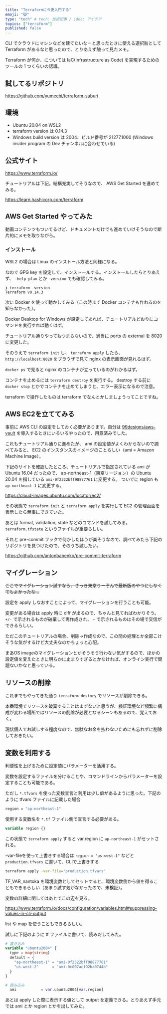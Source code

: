 ```yaml
---
title: "Terraformに今更入門する"
emoji: "😸"
type: "tech" # tech: 技術記事 / idea: アイデア
topics: ["terraform"]
published: false
---
```


CLI でクラウドにマシンなどを建てたいなーと思ったときに使える選択肢として Terraform があるなと思ったので、とりあえず触って見たメモ。

Terraform が何か、については IaC(Infrastructure as Code) を実現するためのツールの 1 つくらいの認識。

## 試してるリポジトリ

https://github.com/yumechi/terraform-suburi

## 環境

* Ubuntu 20.04 on WSL2
* terraform version は 0.14.3
* Windows build version は 2004、ビルド番号が 21277.1000 (Windows insider program の Dev チャンネルに合わせている)

## 公式サイト

https://www.terraform.io/

チュートリアルは下記。結構充実してそうなので、 AWS Get Started を進めてみる。

https://learn.hashicorp.com/terraform

## AWS Get Started やってみた

動画コンテンツもついてるけど、ドキュメントだけでも進めていけそうなので断片的にメモを取りながら。

### インストール

WSL2 の場合は Linux のインストール方法と同様になる。

なので GPG key を設定して、インストールする。インストールしたらとりあえず、 `-help plan` とか `-version` でも確認してみる。

```console
❯ terraform -version
Terraform v0.14.3
```

次に Docker を使って動かしてみる（この時まで Docker コンテナも作れるのを知らなかった）。

Docker Desktop for Windows が設定してあれば、チュートリアルどおりにコマンドを実行すれば動くはず。

チュートリアル通りやってもつまらないので、適当に ports の external を 8020 に変更した。

そのうえで `terraform init` し、 `terraform apply` したら、 `http://localhost:8020` をブラウザで見て nginx の表示画面が見れるはず。

`docker ps` で見ると nginx のコンテナが立っているのがわかるはず。

コンテナを止めるには `terraform destroy` を実行する。 destroy する前に `docker stop` とかでコンテナを止めてしまうと、エラー表示になるので注意。

terraform で操作したものは terraform でなんとかしましょうってことですね。

## AWS EC2を立ててみる

事前に AWS CLI の設定をしておく必要があります。自分は [99designs/aws-vault](https://github.com/99designs/aws-vault) を導入するときにいろいろやったので、用意済みでした。

これもチュートリアル通りに進めたが、 ami の設定値がよくわからないので調べてみると、 EC2 のインスタンスのイメージのことらしい（ami = Amazon Machine Image）。

下記のサイトを確認したところ、チュートリアルで指定されている ami が Ubuntu 16.04 だったので、 ap-northeast-1（東京リージョン）の Ubuntu 20.04 を指している `ami-0f2322bff98877761` に変更する。
ついでに region も `ap-northeast-1` に変更する。

https://cloud-images.ubuntu.com/locator/ec2/

その状態で `terraform init` と `terraform apply` を実行して EC2 の管理画面を表示したら無事にできていた。

あとは format, validation, state などのコマンドを試してみる。 `terraform.tfstate` というファイルが重要らしい。

それと pre-commit フックで何かしたほうが楽そうなので、調べてみたら下記のリポジトリを見つけたので、そのうち試したい。

https://github.com/antonbabenko/pre-commit-terraform

## マイグレーション

~~ここでマイグレーション試すなら、さっき東京りーぞんで最新版のやつにしなくてもよかったな…~~

設定を apply しなおすことによって、マイグレーションを行うことも可能。

変更がある場合は apply 時に diff が出るので、ちゃんと見てればわかりそう。 `+/-` で示されるものが破棄して再作成され、 `~` で示されるものはその場で交信ができるらしい。


ただこのチュートリアルの場合、削除→作成なので、この間の処理とか全部こけそうな気がするけど大丈夫なのかちょっと心配。


まあOS imageのマイグレーションとかそうそう行わない気がするので、ほかの設定値を変えたときに明らかに止まりすぎるとかなければ、オンライン実行で問題ないかなと思っている。


## リソースの削除

これまでもやってきた通り `terraform destory` でリソースが削除できる。

本番環境でリソースを破棄することはまずないと思うが、検証環境など頻繁に構成が変わる場所ではリソースの削除が必要となるシーンもあるので、覚えておく。

現状個人でお試しする程度なので、無駄なお金を払わないためにも忘れずに削除しておきたい。

## 変数を利用する

利便性を上げるために設定値にパラメーターを活用する。

変数を設定するファイルを分けることや、コマンドラインからパラメーターを設定することも可能である。

ただし `*.tfvars` を使った変数宣言と利用は少し癖があるように思った。下記のように tfvars ファイルに記載した場合

```sh
region = "ap-northeast-1"
```

使用する変数名を `*.tf` ファイル側で宣言する必要がある。

```terraform
variable region {}
```

この状態で `terraform apply` すると var.region に `ap-northeast-1` がセットされる。

-var-fileを使って上書きする場合は `region = "us-west-1"` などと `production.tfvars` に書いて、CLIで上書きする

```sh
terraform apply -var-file="production.tfvars"
```

TF_VAR_nantoka を環境変数としてセットすると、環境変数側から値を得ることもできるらしい（あまり試す気がなかったので、未検証）。

変数の詳細に関してはあとでこの辺を見る。

https://www.terraform.io/docs/configuration/variables.html#suppressing-values-in-cli-output

list や map を使うこともできるらしい。

試しに下記のように tf ファイルに書いて、読みだしてみた。

```terraform
# 書き込み
variable "ubuntu2004" {
  type = map(string)
  default = {
    "ap-northeast-1" = "ami-0f2322bff98877761"
    "us-west-2"      = "ami-0c007ac192ba0744b"
  }
}

# 読み込み
  ami           = var.ubuntu2004[var.region]
```

あとは apply した際に表示する値として output を定義できる。とりあえず手元では ami とか region とかを出してみた。

